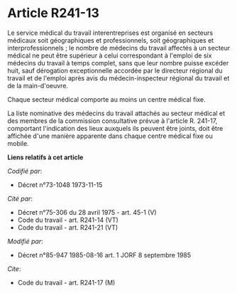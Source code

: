 # Article R241-13

Le service médical du travail interentreprises est organisé en secteurs médicaux soit géographiques et professionnels, soit
géographiques et interprofessionnels ; le nombre de médecins du travail affectés à un secteur médical ne peut être supérieur
à celui correspondant à l'emploi de six médecins du travail à temps complet, sans que leur nombre puisse excéder huit, sauf
dérogation exceptionnelle accordée par le directeur régional du travail et de l'emploi après avis du médecin-inspecteur
régional du travail et de la main-d'oeuvre.

Chaque secteur médical comporte au moins un centre médical fixe.

La liste nominative des médecins du travail attachés au secteur médical et des membres de la commission consultative prévue à
l'article R. 241-17, comportant l'indication des lieux auxquels ils peuvent être joints, doit être affichée d'une manière
apparente dans chaque centre médical fixe ou mobile.

**Liens relatifs à cet article**

_Codifié par_:

  - Décret n°73-1048 1973-11-15

_Cité par_:

  - Décret n°75-306 du 28 avril 1975 - art. 45-1 (V)
  - Code du travail - art. R241-14 (VT)
  - Code du travail - art. R241-21 (VT)

_Modifié par_:

  - Décret n°85-947 1985-08-16 art. 1 JORF 8 septembre 1985

_Cite_:

  - Code du travail - art. R241-17 (M)
